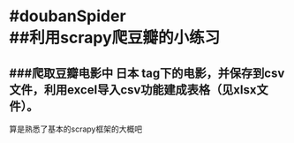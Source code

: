 #doubanSpider  
##利用scrapy爬豆瓣的小练习
====================  
###爬取豆瓣电影中 日本 tag下的电影，并保存到csv文件，利用excel导入csv功能建成表格（见xlsx文件）。  
--------------------

算是熟悉了基本的scrapy框架的大概吧




